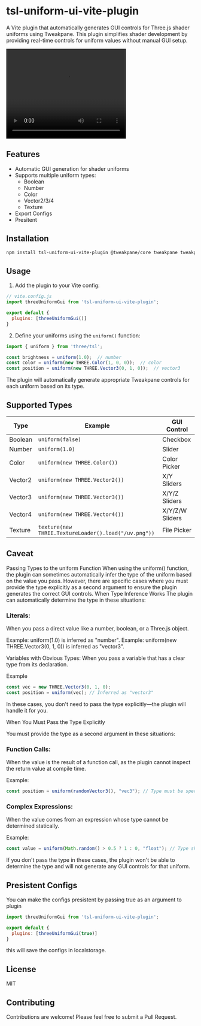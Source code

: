 # tsl-uniform-ui-vite-plugin

A Vite plugin that automatically generates GUI controls for Three.js shader uniforms using Tweakpane. This plugin simplifies shader development by providing real-time controls for uniform values without manual GUI setup.

<video src="./assets/demo.mp4" width="320" height="240" controls></video>

## Features

- Automatic GUI generation for shader uniforms
- Supports multiple uniform types:
  - Boolean
  - Number
  - Color
  - Vector2/3/4
  - Texture
- Export Configs
- Presitent

## Installation

```bash
npm install tsl-uniform-ui-vite-plugin @tweakpane/core tweakpane tweakpane-plugin-file-import
```

## Usage

1. Add the plugin to your Vite config:

```javascript
// vite.config.js
import threeUniformGui from 'tsl-uniform-ui-vite-plugin';

export default {
  plugins: [threeUniformGui()]
}
```

2. Define your uniforms using the `uniform()` function:

```javascript
import { uniform } from 'three/tsl';

const brightness = uniform(1.0);  // number
const color = uniform(new THREE.Color(1, 0, 0));  // color
const position = uniform(new THREE.Vector3(0, 1, 0));  // vector3
```

The plugin will automatically generate appropriate Tweakpane controls for each uniform based on its type.

## Supported Types

| Type | Example | GUI Control |
|------|---------|------------|
| Boolean | `uniform(false)` | Checkbox |
| Number | `uniform(1.0)` | Slider |
| Color | `uniform(new THREE.Color())` | Color Picker |
| Vector2 | `uniform(new THREE.Vector2())` | X/Y Sliders |
| Vector3 | `uniform(new THREE.Vector3())` | X/Y/Z Sliders |
| Vector4 | `uniform(new THREE.Vector4())` | X/Y/Z/W Sliders |
| Texture | `texture(new THREE.TextureLoader().load("/uv.png"))` | File Picker |

## Caveat
Passing Types to the uniform Function
When using the uniform() function, the plugin can sometimes automatically infer the type of the uniform based on the value you pass. However, there are specific cases where you must provide the type explicitly as a second argument to ensure the plugin generates the correct GUI controls.
When Type Inference Works
The plugin can automatically determine the type in these situations:

### Literals: 
  When you pass a direct value like a number, boolean, or a Three.js object.

Example: uniform(1.0) is inferred as "number".
Example: uniform(new THREE.Vector3(0, 1, 0)) is inferred as "vector3".


Variables with Obvious Types: When you pass a variable that has a clear type from its declaration.

Example

```javascript
const vec = new THREE.Vector3(0, 1, 0);
const position = uniform(vec); // Inferred as "vector3"
```

In these cases, you don't need to pass the type explicitly—the plugin will handle it for you.

When You Must Pass the Type Explicitly

You must provide the type as a second argument in these situations:

### Function Calls: 
When the value is the result of a function call, as the plugin cannot inspect the return value at compile time.

Example:

```javascript
const position = uniform(randomVector3(), "vec3"); // Type must be specified
```

### Complex Expressions: 
When the value comes from an expression whose type cannot be determined statically.

Example:



```javascript
const value = uniform(Math.random() > 0.5 ? 1 : 0, "float"); // Type should be specified
```

If you don't pass the type in these cases, the plugin won't be able to determine the type and will not generate any GUI controls for that uniform.

## Presistent Configs

You can make the configs presistent by passing true as an argument to plugin

```javascript
import threeUniformGui from 'tsl-uniform-ui-vite-plugin';

export default {
  plugins: [threeUniformGui(true)]
}
```

this will save the configs in localstorage.

## License

MIT

## Contributing

Contributions are welcome! Please feel free to submit a Pull Request.